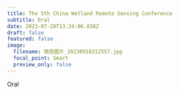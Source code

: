 ```yaml
---
title: The 5th China Wetland Remote Sensing Conference
subtitle: Oral
date: 2023-07-28T13:24:06.838Z
draft: false
featured: false
image:
  filename: 微信图片_20230918212557.jpg
  focal_point: Smart
  preview_only: false
---
```

Oral